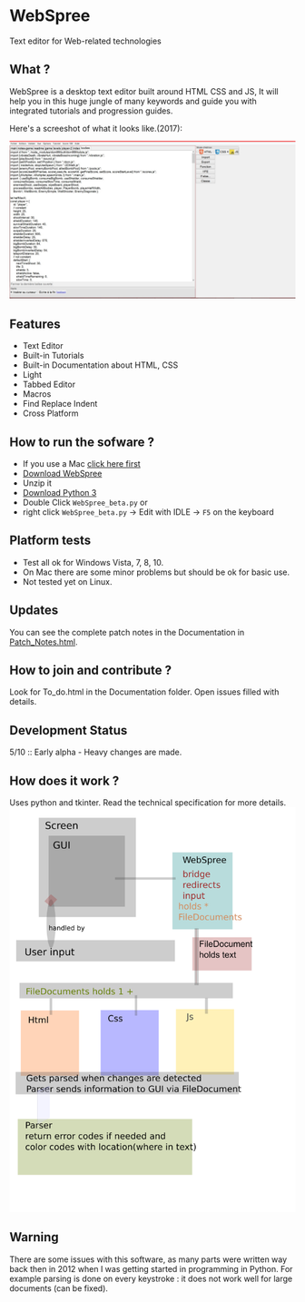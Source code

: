 # WebSpree

Text editor for Web-related technologies

## What ?

  WebSpree is a desktop text editor built around HTML CSS and JS, It will help you in this huge jungle of many keywords and guide you with integrated tutorials and progression guides.
  
  Here's a screeshot of what it looks like.(2017): 
  
  ![Screenchot](Images/Histoire_en_Captures/Capture10.jpg)

## Features

 * Text Editor
 * Built-in Tutorials
 * Built-in Documentation about HTML, CSS
 * Light
 * Tabbed Editor
 * Macros
 * Find Replace Indent
 * Cross Platform


## How to run the sofware ?

* If you use a Mac [click here first](https://www.python.org/download/mac/tcltk/)
* [Download WebSpree](https://github.com/GrosSacASac/WebSpree/archive/master.zip)
* Unzip it
* [Download Python 3](https://www.python.org/downloads/)
* Double Click `WebSpree_beta.py` or
* right click `WebSpree_beta.py` -> Edit with IDLE -> `F5` on the keyboard

## Platform tests

* Test all ok for Windows Vista, 7, 8, 10.
* On Mac there are some minor problems but should be ok for basic use.
* Not tested yet on Linux.

## Updates

  You can see the complete patch notes in the Documentation in [Patch_Notes.html](http://rawgit.com/GrosSacASac/WebSpree/master/Documentation/Patch_Notes.html).
  
  
## How to join and contribute ?

  Look for To_do.html in the Documentation folder. Open issues filled with details.

## Development Status

  5/10 :: Early alpha - Heavy changes are made.
  
## How does it work ?

   Uses python and tkinter. Read the technical specification for more details.
  ![simplified_internal_architecture](Documentation/simplified_internal_architecture.svg)
  
## Warning

There are some issues with this software, as many parts were written way back then in 2012 when I was getting started in programming in Python. For example parsing is done on every keystroke : it does not work well for large documents (can be fixed).
  

